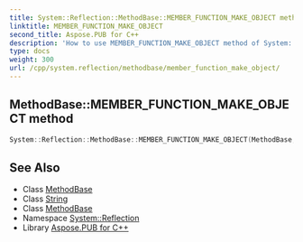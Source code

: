 ```yaml
---
title: System::Reflection::MethodBase::MEMBER_FUNCTION_MAKE_OBJECT method
linktitle: MEMBER_FUNCTION_MAKE_OBJECT
second_title: Aspose.PUB for C++
description: 'How to use MEMBER_FUNCTION_MAKE_OBJECT method of System::Reflection::MethodBase class in C++.'
type: docs
weight: 300
url: /cpp/system.reflection/methodbase/member_function_make_object/
---
```

## MethodBase::MEMBER_FUNCTION_MAKE_OBJECT method




```cpp
System::Reflection::MethodBase::MEMBER_FUNCTION_MAKE_OBJECT(MethodBase, CODEPORTING_ARGS(const String &full_name), CODEPORTING_ARGS(full_name))
```

## See Also

* Class [MethodBase](../)
* Class [String](../../../system/string/)
* Class [MethodBase](../)
* Namespace [System::Reflection](../../)
* Library [Aspose.PUB for C++](../../../)
